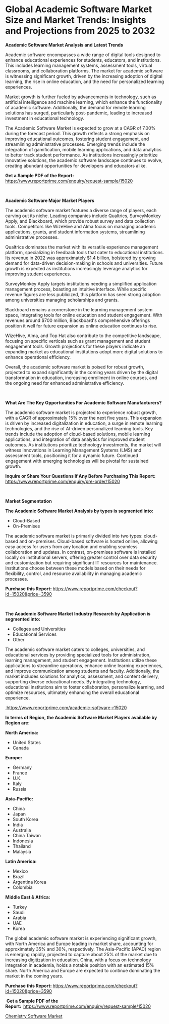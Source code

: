 <p><h1>Global Academic Software Market Size and Market Trends: Insights and Projections from 2025 to 2032</h1></p><p><strong>Academic Software Market Analysis and Latest Trends</strong></p>
<p><p>Academic software encompasses a wide range of digital tools designed to enhance educational experiences for students, educators, and institutions. This includes learning management systems, assessment tools, virtual classrooms, and collaboration platforms. The market for academic software is witnessing significant growth, driven by the increasing adoption of digital learning, the rise in online education, and the need for personalized learning experiences.</p><p>Market growth is further fueled by advancements in technology, such as artificial intelligence and machine learning, which enhance the functionality of academic software. Additionally, the demand for remote learning solutions has surged, particularly post-pandemic, leading to increased investment in educational technology.</p><p>The Academic Software Market is expected to grow at a CAGR of 7.00% during the forecast period. This growth reflects a strong emphasis on improving educational outcomes, fostering student engagement, and streamlining administrative processes. Emerging trends include the integration of gamification, mobile learning applications, and data analytics to better track student performance. As institutions increasingly prioritize innovative solutions, the academic software landscape continues to evolve, creating abundant opportunities for developers and educators alike.</p></p>
<p><strong>Get a Sample PDF of the Report:&nbsp;</strong> <a href="https://www.reportprime.com/enquiry/request-sample/15020?utm_campaign=3526&utm_medium=2&utm_source=Github&utm_content=ia&utm_term=20032025&utm_id=academic-software">https://www.reportprime.com/enquiry/request-sample/15020</a></p>
<p>&nbsp;</p>
<p><strong>Academic Software Major Market Players</strong></p>
<p><p>The academic software market features a diverse range of players, each carving out its niche. Leading companies include Qualtrics, SurveyMonkey Apply, and Blackboard, which provide robust survey and data collection tools. Competitors like WizeHive and Alma focus on managing academic applications, grants, and student information systems, streamlining administrative processes.</p><p>Qualtrics dominates the market with its versatile experience management platform, specializing in feedback tools that cater to educational institutions. Its revenue in 2022 was approximately $1.4 billion, bolstered by growing demand for data-driven decision-making in schools and universities. Future growth is expected as institutions increasingly leverage analytics for improving student experiences.</p><p>SurveyMonkey Apply targets institutions needing a simplified application management process, boasting an intuitive interface. While specific revenue figures are less publicized, this platform has seen strong adoption among universities managing scholarships and grants.</p><p>Blackboard remains a cornerstone in the learning management system space, integrating tools for online education and student engagement. With revenues around $700 million, Blackboard's comprehensive offerings position it well for future expansion as online education continues to rise.</p><p>WizeHive, Alma, and Top Hat also contribute to the competitive landscape, focusing on specific verticals such as grant management and student engagement tools. Growth projections for these players indicate an expanding market as educational institutions adopt more digital solutions to enhance operational efficiency.</p><p>Overall, the academic software market is poised for robust growth, projected to expand significantly in the coming years driven by the digital transformation in education, increasing enrollment in online courses, and the ongoing need for enhanced administrative efficiency.</p></p>
<p>&nbsp;</p>
<p><strong>What Are The Key Opportunities For Academic Software Manufacturers?</strong></p>
<p><p>The academic software market is projected to experience robust growth, with a CAGR of approximately 15% over the next five years. This expansion is driven by increased digitalization in education, a surge in remote learning technologies, and the rise of AI-driven personalized learning tools. Key trends include the adoption of cloud-based solutions, mobile learning applications, and integration of data analytics for improved student outcomes. As institutions prioritize technology investments, the market will witness innovations in Learning Management Systems (LMS) and assessment tools, positioning it for a dynamic future. Continued engagement with emerging technologies will be pivotal for sustained growth.</p></p>
<p><strong>Inquire or Share Your Questions If Any Before Purchasing This Report:</strong> <a href="https://www.reportprime.com/enquiry/pre-order/15020?utm_campaign=3526&utm_medium=2&utm_source=Github&utm_content=ia&utm_term=20032025&utm_id=academic-software">https://www.reportprime.com/enquiry/pre-order/15020</a></p>
<p>&nbsp;</p>
<p><strong>Market Segmentation</strong></p>
<p><strong>The Academic Software Market Analysis by types is segmented into:</strong></p>
<p><ul><li>Cloud-Based</li><li>On-Premises</li></ul></p>
<p><p>The academic software market is primarily divided into two types: cloud-based and on-premises. Cloud-based software is hosted online, allowing easy access for users from any location and enabling seamless collaboration and updates. In contrast, on-premises software is installed locally on institutional servers, offering greater control over data security and customization but requiring significant IT resources for maintenance. Institutions choose between these models based on their needs for flexibility, control, and resource availability in managing academic processes.</p></p>
<p><strong>Purchase this Report:&nbsp;</strong><a href="https://www.reportprime.com/checkout?id=15020&price=3590&utm_campaign=3526&utm_medium=2&utm_source=Github&utm_content=ia&utm_term=20032025&utm_id=academic-software">https://www.reportprime.com/checkout?id=15020&price=3590</a></p>
<p>&nbsp;</p>
<p><strong>The Academic Software Market Industry Research by Application is segmented into:</strong></p>
<p><ul><li>Colleges and Universities</li><li>Educational Services</li><li>Other</li></ul></p>
<p><p>The academic software market caters to colleges, universities, and educational services by providing specialized tools for administration, learning management, and student engagement. Institutions utilize these applications to streamline operations, enhance online learning experiences, and improve communication among students and faculty. Additionally, the market includes solutions for analytics, assessment, and content delivery, supporting diverse educational needs. By integrating technology, educational institutions aim to foster collaboration, personalize learning, and optimize resources, ultimately enhancing the overall educational experience.</p></p>
<p><a href="https://www.reportprime.com/academic-software-r15020?utm_campaign=3526&utm_medium=2&utm_source=Github&utm_content=ia&utm_term=20032025&utm_id=academic-software">&nbsp;https://www.reportprime.com/academic-software-r15020</a></p>
<p><strong>In terms of Region, the Academic Software Market Players available by Region are:</strong></p>
<p>
    <p> <strong> North America: </strong>
        <ul>
            <li>United States</li>
            <li>Canada</li>
        </ul>
        </p> 
    <p> <strong> Europe: </strong>
        <ul>
            <li>Germany</li>
            <li>France</li>
            <li>U.K.</li>
            <li>Italy</li>
            <li>Russia</li>
        </ul>
        </p> 
    <p> <strong> Asia-Pacific: </strong>
        <ul>
            <li>China</li>
            <li>Japan</li>
            <li>South Korea</li>
            <li>India</li>
            <li>Australia</li>
            <li>China Taiwan</li>
            <li>Indonesia</li>
            <li>Thailand</li>
            <li>Malaysia</li>
        </ul>
        </p> 
    <p> <strong> Latin America: </strong>
        <ul>
            <li>Mexico</li>
            <li>Brazil</li>
            <li>Argentina Korea</li>
            <li>Colombia</li>
        </ul>
        </p> 
    <p> <strong> Middle East & Africa: </strong>
        <ul>
            <li>Turkey</li>
            <li>Saudi</li>
            <li>Arabia</li>
            <li>UAE</li>
            <li>Korea</li>
        </ul>
    </p>
    </p>
<p><p>The global academic software market is experiencing significant growth, with North America and Europe leading in market share, accounting for approximately 35% and 30%, respectively. The Asia-Pacific (APAC) region is emerging rapidly, projected to capture about 25% of the market due to increasing digitization in education. China, with a focus on technology integration in academia, holds a notable position with an estimated 15% share. North America and Europe are expected to continue dominating the market in the coming years.</p></p>
<p><strong>Purchase this Report: </strong><a href="https://www.reportprime.com/checkout?id=15020&price=3590&utm_campaign=3526&utm_medium=2&utm_source=Github&utm_content=ia&utm_term=20032025&utm_id=academic-software">https://www.reportprime.com/checkout?id=15020&price=3590</a></p>
<p>&nbsp;<strong>Get a Sample PDF of the Report:&nbsp;&nbsp;</strong><a href="https://www.reportprime.com/enquiry/request-sample/15020?utm_campaign=3526&utm_medium=2&utm_source=Github&utm_content=ia&utm_term=20032025&utm_id=academic-software">https://www.reportprime.com/enquiry/request-sample/15020</a></p>
<p><strong></strong></p>
<p><p><a href="https://github.com/lehumiston1971679/Market-Research-Report-List-1/blob/main/chemistry-software-market.md?utm_campaign=3526&utm_medium=2&utm_source=Github&utm_content=ia&utm_term=20032025&utm_id=academic-software">Chemistry Software Market</a></p></p>